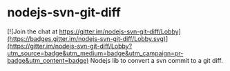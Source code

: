 # nodejs-svn-git-diff

[![Join the chat at https://gitter.im/nodejs-svn-git-diff/Lobby](https://badges.gitter.im/nodejs-svn-git-diff/Lobby.svg)](https://gitter.im/nodejs-svn-git-diff/Lobby?utm_source=badge&utm_medium=badge&utm_campaign=pr-badge&utm_content=badge)
Nodejs lib to convert a svn commit to a git diff.
